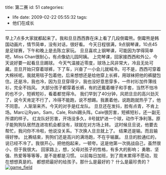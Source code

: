 title: 第二赛
id: 51
categories:
  - life
date: 2009-02-22 05:55:32
tags:
  - 他们在成长
---

早上7点多大家就都起来了。我和旦旦西西靠在床上看了几段倒霉熊。倒霉熊是韩国动画片，情节简单，没有对话，很好看。 
今天日程很满，9点钢琴课，10点45是足球赛，下午和晚上是去陈立家玩。 
旦旦喜欢上钢琴课，可能因为学得简单吧，Miss Chan很耐心，有点像幼儿园阿姨。 
上完琴课，回家接西西和外公，今天说好要一起看旦旦踢球。 
今天气温接近零度，球场上风非常大，冷且无处可藏。旦旦开始只穿着球裤，下了车，兴奋了一小会儿就喊冷。可不是，西西可穿着大棉袄呢。我就用毯子包着他，后来想想还是给他穿上长裤，用球袜把他的裤腿包住。还是冷，我也冷，因为旦旦穿得少，我也没好意思穿多，一件衬衫加件薄线衫，完全不挡风。 
大部分孩子都穿着长裤，有的还戴着帽子和手套，当然不怕冷的也不少，短裤短衫，看着都觉得冷。 我们早到了40分钟，风把旦旦的高兴劲灭了，说今天肯定不行了，冷得不能跑，说不想踢。我裹着他，说跑跑就热乎了，他不同意。 
人渐渐来齐。今天的对手是红龙队。 
旦旦还在发抖，脸有点青，不肯上场。Marc让Ryan，Sam，Cale, Rishi踢头阵。Cale很厉害，短裤短衫，还一副无所谓的样子。 
红龙队好厉害，开场没多久，8号就铲进一个球，动作干净利落。原子能狗狗队居然连进攻机会都没有，球就在对方场上转。 
这时候旦旦说，他要去帮忙，我问你不冷啦，他说没关系。下次换人旦旦就上了。 
结果还是输。而且输得好惨。 
比赛结束，狗狗们还是高兴的满场跑，不在乎输赢。 
旦旦的脸通红的，说已经不冷了。我很开心，把他抱起来，一顿夸。这是他第一次挑战自己，虽然很小，但于我很大。 
回家路上，想，父母对孩子的性格，有多大的影响； 勇敢、坚强、热爱等等等等，是不是都是习惯。 
以前每日加班，到了周末累得不愿动，现在想想真是的。 
都想把最好的给孩子。那什么是最好的？ 
什么是最珍贵的？ 
[![game_field](http://papasocean.files.wordpress.com/2009/02/game_field5b75d.jpg?w=300 "game_field")](http://papasocean.files.wordpress.com/2009/02/game_field5b75d.jpg)  